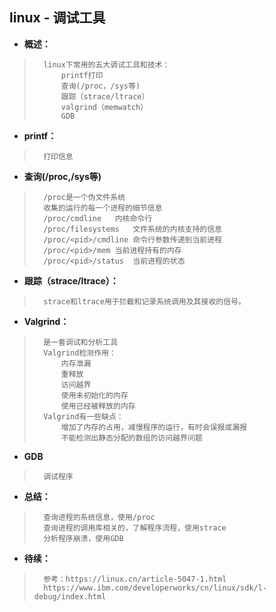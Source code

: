 ## linux - 调试工具
- **概述：**
>       linux下常用的五大调试工具和技术：
>           printf打印
>           查询(/proc，/sys等)
>           跟踪（strace/ltrace）
>           valgrind（memwatch）
>           GDB
>

- **printf：**
>       打印信息
>
>

- **查询(/proc,/sys等)**
>       /proc是一个伪文件系统
>       收集的运行的每一个进程的细节信息
>       /proc/cmdline   内核命令行
>       /proc/filesystems   文件系统的内核支持的信息
>       /proc/<pid>/cmdline 命令行参数传递到当前进程
>       /proc/<pid>/mem 当前进程持有的内存
>       /proc/<pid>/status  当前进程的状态
>
>

- **跟踪（strace/ltrace）：**
>       strace和ltrace用于拦截和记录系统调用及其接收的信号。
>
>

- **Valgrind：**
>       是一套调试和分析工具
>       Valgrind检测作用：
>           内存泄漏
>           重释放
>           访问越界
>           使用未初始化的内存
>           使用已经被释放的内存
>       Valgrind有一些缺点：
>           增加了内存的占用，减慢程序的运行，有时会误报或漏报
>           不能检测出静态分配的数组的访问越界问题
>

- **GDB**
>       调试程序
>
>
>

- **总结：**
>       查询进程的系统信息，使用/proc
>       查询进程的调用库相关的，了解程序流程，使用strace
>       分析程序崩溃，使用GDB
>
>
>
>
>

- **待续：**
>       参考：https://linux.cn/article-5047-1.html
>       https://www.ibm.com/developerworks/cn/linux/sdk/l-debug/index.html
>
>
>
>
>
>
>
>
>
>
>
>
>
>
>
>
>
>
